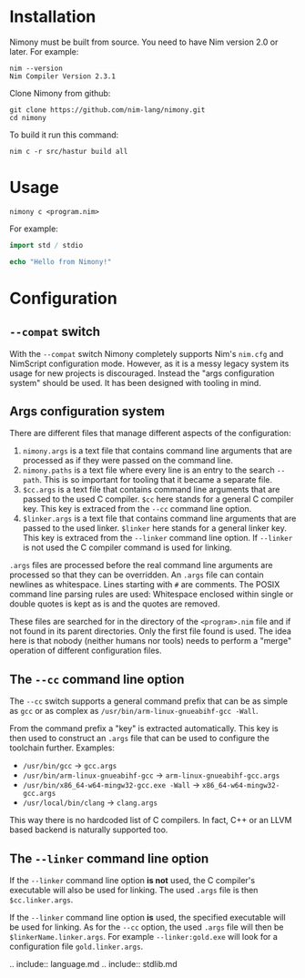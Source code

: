 # Installation

Nimony must be built from source. You need to have Nim version 2.0 or later. For example:

```
nim --version
Nim Compiler Version 2.3.1
```

Clone Nimony from github:

```
git clone https://github.com/nim-lang/nimony.git
cd nimony
```


To build it run this command:

```
nim c -r src/hastur build all
```


# Usage

```
nimony c <program.nim>
```

For example:

```nim
import std / stdio

echo "Hello from Nimony!"
```


# Configuration

## `--compat` switch

With the `--compat` switch Nimony completely supports Nim's `nim.cfg` and NimScript configuration mode. However, as it is a messy legacy system its usage for new projects is discouraged. Instead the "args configuration system" should be used. It has been designed with tooling in mind.


## Args configuration system

There are different files that manage different aspects of the configuration:

1. `nimony.args` is a text file that contains command line arguments that are processed as if they were passed on the command line.
2. `nimony.paths` is a text file where every line is an entry to the search `--path`. This is so important for tooling that it became a separate file.
3. `$cc.args` is a text file that contains command line arguments that are passed to the used C compiler. `$cc` here stands for a general C compiler key. This key is extraced from the `--cc` command line option.
4. `$linker.args` is a text file that contains command line arguments that are passed to the used linker. `$linker` here stands for a general linker key. This key is extraced from the `--linker` command line option. If `--linker` is not used the C compiler command is used for linking.

`.args` files are processed before the real command line arguments are processed so that they can be overridden. An `.args` file can contain newlines as whitespace. Lines starting with `#` are comments. The POSIX command line parsing rules are used: Whitespace enclosed within single or double quotes is kept as is and the quotes are removed.

These files are searched for in the directory of the `<program>.nim` file and if not found in its parent directories. Only the first file found is used. The idea here is that nobody (neither humans nor tools) needs to perform a "merge" operation of different configuration files.


## The `--cc` command line option

The `--cc` switch supports a general command prefix that can be as simple as `gcc` or as complex as `/usr/bin/arm-linux-gnueabihf-gcc -Wall`.

From the command prefix a "key" is extracted automatically. This key is then used to construct an `.args` file that can be used to configure the toolchain further. Examples:

- `/usr/bin/gcc` → `gcc.args`
- `/usr/bin/arm-linux-gnueabihf-gcc` → `arm-linux-gnueabihf-gcc.args`
- `/usr/bin/x86_64-w64-mingw32-gcc.exe -Wall` → `x86_64-w64-mingw32-gcc.args`
- `/usr/local/bin/clang` → `clang.args`

This way there is no hardcoded list of C compilers. In fact, C++ or an LLVM based backend is naturally supported too.


## The `--linker` command line option

If the `--linker` command line option **is not** used, the C compiler's executable will also be used for linking. The used `.args` file is then `$cc.linker.args`.

If the `--linker` command line option **is** used, the specified executable will be used for linking. As for the `--cc` option, the used `.args` file will then be `$linkerName.linker.args`. For example `--linker:gold.exe` will look for a configuration file `gold.linker.args`.

.. include:: language.md
.. include:: stdlib.md

